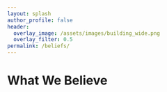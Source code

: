 ```yaml
---
layout: splash
author_profile: false
header:
  overlay_image: /assets/images/building_wide.png
  overlay_filter: 0.5
permalink: /beliefs/
---
```


<h1>What We Believe</h1>